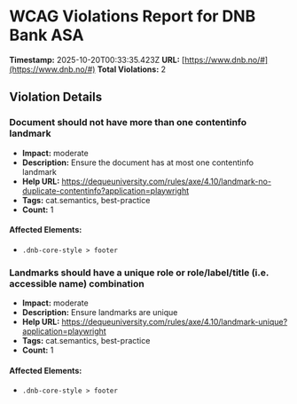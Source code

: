 # WCAG Violations Report for DNB Bank ASA

**Timestamp:** 2025-10-20T00:33:35.423Z
**URL:** [https://www.dnb.no/#](https://www.dnb.no/#)
**Total Violations:** 2

## Violation Details

### Document should not have more than one contentinfo landmark

- **Impact:** moderate
- **Description:** Ensure the document has at most one contentinfo landmark
- **Help URL:** https://dequeuniversity.com/rules/axe/4.10/landmark-no-duplicate-contentinfo?application=playwright
- **Tags:** cat.semantics, best-practice
- **Count:** 1

#### Affected Elements:

- `.dnb-core-style > footer`

### Landmarks should have a unique role or role/label/title (i.e. accessible name) combination

- **Impact:** moderate
- **Description:** Ensure landmarks are unique
- **Help URL:** https://dequeuniversity.com/rules/axe/4.10/landmark-unique?application=playwright
- **Tags:** cat.semantics, best-practice
- **Count:** 1

#### Affected Elements:

- `.dnb-core-style > footer`
